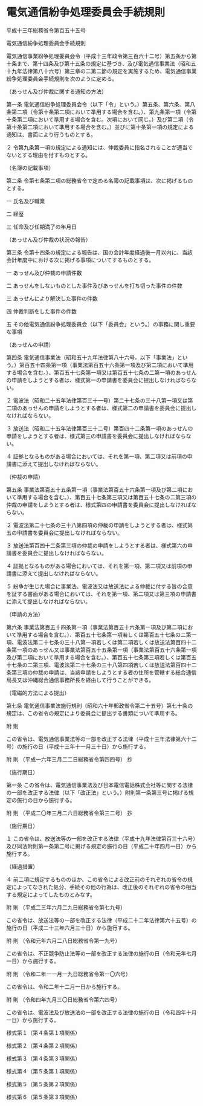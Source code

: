 # 電気通信紛争処理委員会手続規則

平成十三年総務省令第百五十五号

電気通信紛争処理委員会手続規則

電気通信事業紛争処理委員会令（平成十三年政令第三百六十二号）第五条から第十条まで、第十四条及び第十五条の規定に基づき、及び電気通信事業法（昭和五十九年法律第八十六号）第三章の二第二節の規定を実施するため、電気通信事業紛争処理委員会手続規則を次のように定める。

（あっせん及び仲裁に関する通知の方法）

第一条 電気通信紛争処理委員会令（以下「令」という。）第五条、第六条、第八条第二項（令第十条第二項において準用する場合を含む。）、第九条第一項（令第十条第二項において準用する場合を含む。次項において同じ。）及び第二項（令第十条第二項において準用する場合を含む。）並びに第十条第一項の規定による通知は、書面により行うものとする。

２ 令第九条第一項の規定による通知には、仲裁委員に指名されることが適当でないとする理由を付すものとする。

（名簿の記載事項）

第二条 令第七条第二項の総務省令で定める名簿の記載事項は、次に掲げるものとする。

一 氏名及び職業

二 経歴

三 任命及び任期満了の年月日

（あっせん及び仲裁の状況の報告）

第三条 令第十四条の規定による報告は、国の会計年度経過後一月以内に、当該会計年度中における次に掲げる事項についてするものとする。

一 あっせん及び仲裁の申請件数

二 あっせんをしないものとした事件及びあっせんを打ち切った事件の件数

三 あっせんにより解決した事件の件数

四 仲裁判断をした事件の件数

五 その他電気通信紛争処理委員会（以下「委員会」という。）の事務に関し重要な事項

（あっせんの申請）

第四条 電気通信事業法（昭和五十九年法律第八十六号。以下「事業法」という。）第百五十四条第一項（事業法第百五十六条第一項及び第二項において準用する場合を含む。）、第百五十七条第一項又は第百五十七条の二第一項のあっせんの申請をしようとする者は、様式第一の申請書を委員会に提出しなければならない。

２ 電波法（昭和二十五年法律第百三十一号）第二十七条の三十八第一項又は第二項のあっせんの申請をしようとする者は、様式第二の申請書を委員会に提出しなければならない。

３ 放送法（昭和二十五年法律第百三十二号）第百四十二条第一項のあっせんの申請をしようとする者は、様式第三の申請書を委員会に提出しなければならない。

４ 証拠となるものがある場合においては、それを第一項、第二項又は前項の申請書に添えて提出しなければならない。

（仲裁の申請）

第五条 事業法第百五十五条第一項（事業法第百五十六条第一項及び第二項において準用する場合を含む。）、第百五十七条第三項又は第百五十七条の二第三項の仲裁の申請をしようとする者は、様式第四の申請書を委員会に提出しなければならない。

２ 電波法第二十七条の三十八第四項の仲裁の申請をしようとする者は、様式第五の申請書を委員会に提出しなければならない。

３ 放送法第百四十二条第三項の仲裁の申請をしようとする者は、様式第六の申請書を委員会に提出しなければならない。

４ 証拠となるものがある場合においては、それを第一項、第二項又は前項の申請書に添えて提出しなければならない。

５ 紛争が生じた場合に事業法、電波法又は放送法による仲裁に付する旨の合意を証する書面がある場合においては、それを第一項、第二項又は第三項の申請書に添えて提出しなければならない。

（申請の方法）

第六条 事業法第百五十四条第一項（事業法第百五十六条第一項及び第二項において準用する場合を含む。）、第百五十七条第一項若しくは第百五十七条の二第一項、電波法第二十七条の三十八第一項若しくは第二項若しくは放送法第百四十二条第一項のあっせん又は事業法第百五十五条第一項（事業法第百五十六条第一項及び第二項において準用する場合を含む。）、第百五十七条第三項若しくは第百五十七条の二第三項、電波法第二十七条の三十八第四項若しくは放送法第百四十二条第三項の仲裁の申請は、当該申請をしようとする者の住所を管轄する総合通信局長又は沖縄総合通信事務所長を経由して行うことができる。

（電磁的方法による提出）

第七条 電気通信事業法施行規則（昭和六十年郵政省令第二十五号）第七十条の規定は、この省令の規定により委員会に提出する書類について準用する。

附 則

この省令は、電気通信事業法等の一部を改正する法律（平成十三年法律第六十二号）の施行の日（平成十三年十一月三十日）から施行する。

附 則 （平成一六年三月二二日総務省令第四四号） 抄

（施行期日）

第一条 この省令は、電気通信事業法及び日本電信電話株式会社等に関する法律の一部を改正する法律（以下「改正法」という。）附則第一条第三号に掲げる規定の施行の日から施行する。

附 則 （平成二〇年三月二六日総務省令第三二号） 抄

（施行期日）

１ この省令は、放送法等の一部を改正する法律（平成十九年法律第百三十六号）及び同法附則第一条第二号に掲げる規定の施行の日（平成二十年四月一日）から施行する。

（経過措置）

４ 前二項に規定するもののほか、この省令による改正前のそれぞれの省令の規定によってなされた処分、手続その他の行為は、改正後のそれぞれの省令の相当する規定によってしたものとみなす。

附 則 （平成二三年六月二九日総務省令第七九号）

この省令は、放送法等の一部を改正する法律（平成二十二年法律第六十五号）の施行の日（平成二十三年六月三十日）から施行する。

附 則 （令和元年六月二八日総務省令第一九号）

この省令は、不正競争防止法等の一部を改正する法律の施行の日（令和元年七月一日）から施行する。

附 則 （令和二年一一月一九日総務省令第一〇六号）

この省令は、令和二年十二月一日から施行する。

附 則 （令和四年九月三〇日総務省令第六四号）

この省令は、電波法及び放送法の一部を改正する法律の施行の日（令和四年十月一日）から施行する。

様式第１（第４条第１項関係）

[](/./pict/2FH00000036018.pdf)

様式第２（第４条第２項関係）

[](/./pict/2FH00000063093.pdf)

様式第３（第４条第３項関係）

[](/./pict/2FH00000036023.pdf)

様式第４（第５条第１項関係）

[](/./pict/2FH00000036074.pdf)

様式第５（第５条第２項関係）

[](/./pict/2FH00000063094.pdf)

様式第６（第５条第３項関係）

[](/./pict/2FH00000036079.pdf)

